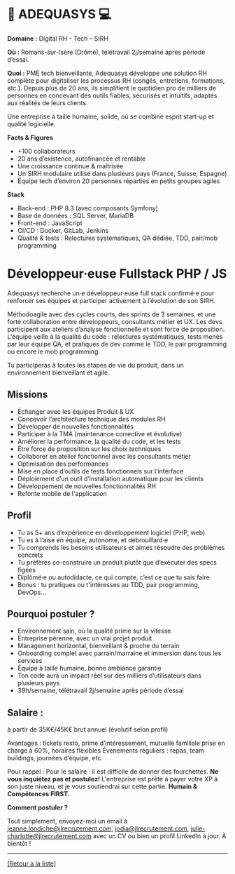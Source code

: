 # 💼 ADEQUASYS 💻 

**Domaine :** Digital RH - Tech – SIRH 

**Où :** Romans-sur-Isère (Drôme), télétravail 2j/semaine après période d’essai.

**Quoi :** PME tech bienveillante, Adequasys développe une solution RH complète pour digitaliser les processus RH (congés, entretiens, formations, etc.).
Depuis plus de 20 ans, ils simplifient le quotidien pro de milliers de personnes en concevant des outils fiables, sécurisés et intuitifs, adaptés aux réalités de leurs clients.

Une entreprise à taille humaine, solide, où se combine esprit start-up et qualité logicielle.

**Facts & Figures**

- +100 collaborateurs
- 20 ans d’existence, autofinancée et rentable
- Une croissance continue & maîtrisée
- Un SIRH modulaire utilisé dans plusieurs pays (France, Suisse, Espagne)
- Équipe tech d’environ 20 personnes réparties en petits groupes agiles

**Stack**

- Back-end : PHP 8.3 (avec composants Symfony)
- Base de données : SQL Server, MariaDB
- Front-end : JavaScript
- CI/CD : Docker, GitLab, Jenkins
- Qualité & tests : Relectures systématiques, QA dédiée, TDD, pair/mob programming

# Développeur·euse Fullstack PHP / JS

Adequasys recherche un·e développeur·euse full stack confirmé·e pour renforcer ses équipes et participer activement à l’évolution de son SIRH.

Méthodoagile avec des cycles courts, des sprints de 3 semaines, et une forte collaboration entre développeurs, consultants métier et UX. Les devs participent aux ateliers d’analyse fonctionnelle et sont force de proposition. L'équipe veille à la qualité du code : relectures systématiques, tests menés par leur équipe
QA, et pratiques de dev comme le TDD, le pair programming ou encore le mob programming.

Tu participeras à toutes les étapes de vie du produit, dans un environnement bienveillant et agile.

## Missions

* Échanger avec les équipes Produit & UX
* Concevoir l’architecture technique des modules RH
* Développer de nouvelles fonctionnalités
* Participer à la TMA (maintenance corrective et évolutive)
* Améliorer la performance, la qualité du code, et les tests
* Être force de proposition sur les choix techniques
* Collaborer en atelier fonctionnel avec les consultants métier
* Optimisation des performances
* Mise en place d’outils de tests fonctionnels sur l’interface
* Déploiement d’un outil d’installation automatique pour les clients
* Développement de nouvelles fonctionnalités RH
* Refonte mobile de l'application

## Profil

* Tu as 5+ ans d’expérience en développement logiciel (PHP, web)
* Tu es à l’aise en équipe, autonome, et débrouillard·e
* Tu comprends les besoins utilisateurs et aimes résoudre des problèmes concrets
* Tu préfères co-construire un produit plutôt que d’exécuter des specs figées
* Diplômé·e ou autodidacte, ce qui compte, c’est ce que tu sais faire
* Bonus : tu pratiques ou t'intéresses au TDD, pair programming, DevOps…

## Pourquoi postuler ?

* Environnement sain, où la qualité prime sur la vitesse
* Entreprise pérenne, avec un vrai projet produit
* Management horizontal, bienveillant & proche du terrain
* Onboarding complet avec parrain/marraine et immersion dans tous les services
* Équipe à taille humaine, bonne ambiance garantie
* Ton code aura un impact réel sur des milliers d’utilisateurs dans plusieurs pays
* 39h/semaine, télétravail 2j/semaine après période d’essai

## Salaire : 

à partir de 35K€/45K€ brut annuel (évolutif selon profil)

Avantages : tickets resto, prime d’intéressement, mutuelle familiale prise en charge à 60%, horaires flexibles
Évènements réguliers : repas, team buildings, journées d’équipe, etc.

Pour rappel :  Pour le salaire : il est difficile de donner des fourchettes. **Ne vous inquiétez pas et postulez!** L'entreprise est prête à payer votre XP à son juste niveau, et je vous soutiendrai sur cette partie. **Humain & Compétences FIRST.**

**Comment postuler ?**

Tout simplement, envoyez-moi un email à jeanne.londiche@jlrecrutement.com, jodia@jlrecrutement.com, julie-charlotte@jlrecrutement.com avec un CV ou bien un profil LinkedIn à jour. À bientôt ! 

----
<a href="https://github.com/jlondiche/job-board-php/blob/master/README.md">[Retour a la liste]</a>
